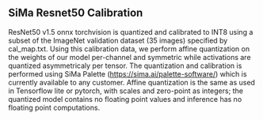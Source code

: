 ## SiMa Resnet50 Calibration
ResNet50 v1.5 onnx torchvision is quantized and calibrated to INT8 using a subset of the ImageNet validation dataset (35 images) specified by cal_map.txt. Using this calibration data, we perform affine quantization on the weights of our model per-channel and symmetric while activations are quantized asymmetricaly per tensor. The quantization and calibration is performed using SiMa Palette (https://sima.ai/palette-software/) which is currently available to any customer. Affine quantization is the same as used in Tensorflow lite or pytorch, with scales and zero-point as integers; the quantized model contains no floating point values and inference has no floating point computations.  


